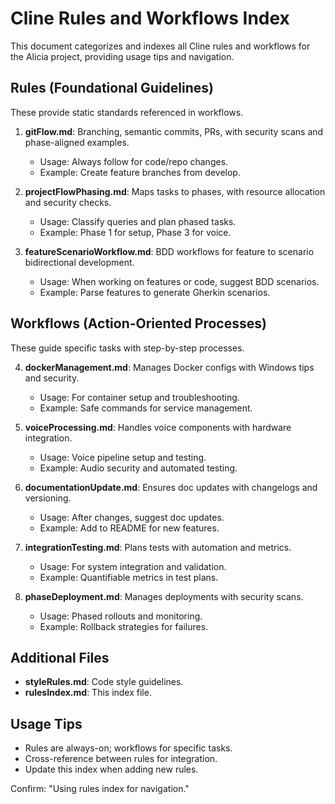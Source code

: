 # Cline Rules and Workflows Index

This document categorizes and indexes all Cline rules and workflows for the Alicia project, providing usage tips and navigation.

## Rules (Foundational Guidelines)
These provide static standards referenced in workflows.

1. **gitFlow.md**: Branching, semantic commits, PRs, with security scans and phase-aligned examples.
   - Usage: Always follow for code/repo changes.
   - Example: Create feature branches from develop.

2. **projectFlowPhasing.md**: Maps tasks to phases, with resource allocation and security checks.
   - Usage: Classify queries and plan phased tasks.
   - Example: Phase 1 for setup, Phase 3 for voice.

3. **featureScenarioWorkflow.md**: BDD workflows for feature to scenario bidirectional development.
   - Usage: When working on features or code, suggest BDD scenarios.
   - Example: Parse features to generate Gherkin scenarios.

## Workflows (Action-Oriented Processes)
These guide specific tasks with step-by-step processes.

4. **dockerManagement.md**: Manages Docker configs with Windows tips and security.
   - Usage: For container setup and troubleshooting.
   - Example: Safe commands for service management.

5. **voiceProcessing.md**: Handles voice components with hardware integration.
   - Usage: Voice pipeline setup and testing.
   - Example: Audio security and automated testing.

6. **documentationUpdate.md**: Ensures doc updates with changelogs and versioning.
   - Usage: After changes, suggest doc updates.
   - Example: Add to README for new features.

7. **integrationTesting.md**: Plans tests with automation and metrics.
   - Usage: For system integration and validation.
   - Example: Quantifiable metrics in test plans.

8. **phaseDeployment.md**: Manages deployments with security scans.
   - Usage: Phased rollouts and monitoring.
   - Example: Rollback strategies for failures.

## Additional Files
- **styleRules.md**: Code style guidelines.
- **rulesIndex.md**: This index file.

## Usage Tips
- Rules are always-on; workflows for specific tasks.
- Cross-reference between rules for integration.
- Update this index when adding new rules.

Confirm: "Using rules index for navigation."
